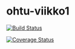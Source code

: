 # ohtu-viikko1

[![Build Status](https://travis-ci.org/iah1016/ohtu-viikko1.svg?branch=master)](https://travis-ci.org/iah1016/ohtu-viikko1)

[![Coverage Status](https://coveralls.io/repos/github/iah1016/ohtu-viikko1/badge.svg?branch=master)](https://coveralls.io/github/iah1016/ohtu-viikko1?branch=master)
